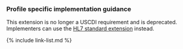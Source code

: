 ### Profile specific implementation guidance

This extension is no longer a USCDI requirement and is deprecated. Implementers can use the [HL7 standard extension](http://hl7.org/fhir/StructureDefinition/individual-genderIdentity) instead.

{% include link-list.md %}
